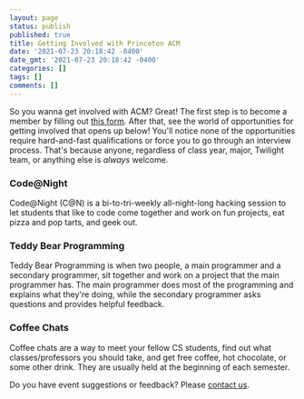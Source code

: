 ```yaml
---
layout: page
status: publish
published: true
title: Getting Involved with Princeton ACM
date: '2021-07-23 20:18:42 -0400'
date_gmt: '2021-07-23 20:18:42 -0400'
categories: []
tags: []
comments: []
---
```

So you wanna get involved with ACM? Great! The first step is to become a member by filling out <a href="https://forms.gle/7HcG9zUtD7wPj9Rc9">this form</a>. After that, see the world of opportunities for getting involved that opens up below! You'll notice none of the opportunities require hard-and-fast qualifications or force you to go through an interview process. That's because anyone, regardless of class year, major, Twilight team, or anything else is <em>always</em> welcome.

### Code@Night
Code@Night (C@N) is a bi-to-tri-weekly all-night-long hacking session to let students that like to code come together and work on fun projects, eat pizza and pop tarts, and geek out.

### Teddy Bear Programming
Teddy Bear Programming is when two people, a main programmer and a secondary programmer, sit together and work on a project that the main programmer has. The main programmer does most of the programming and explains what they're doing, while the secondary programmer asks questions and provides helpful feedback.

### Coffee Chats
Coffee chats are a way to meet your fellow CS students, find out what classes/professors you should take, and get free coffee, hot chocolate, or some other drink. They are usually held at the beginning of each semester.

Do you have event suggestions or feedback? Please [contact us](/contact/index.html).
